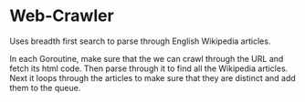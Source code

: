# Web-Crawler

Uses breadth first search to parse through English Wikipedia articles.

In each Goroutine, make sure that the we can crawl through the URL and fetch its html code. Then parse through it to find all the Wikipedia articles. Next it loops through the articles to make sure that they are distinct and add them to the queue. 
